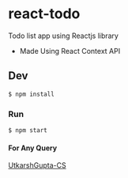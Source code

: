 # react-todo
Todo list app using Reactjs library
- Made Using React Context API

## Dev

```
$ npm install
```

### Run

```
$ npm start
```

#### For Any Query 

[UtkarshGupta-CS](https://github.com/UtkarshGupta-CS)
